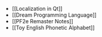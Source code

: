 - [[Localization in Qt]]
- [[Dream Programming Language]]
- [[PF2e Remaster Notes]]
- [[Toy English Phonetic Alphabet]]